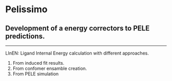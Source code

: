 # Pelissimo
## Development of a energy correctors to PELE predictions.

---

LInEN: Ligand Internal Energy calculation with different approaches.

 1. From induced fit results.
 2. From confomer ensamble creation.
 3. From PELE simulation


